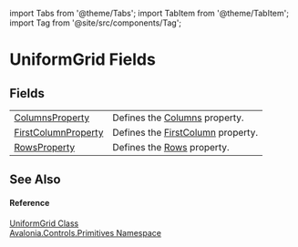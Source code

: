 import Tabs from '@theme/Tabs'; 
import TabItem from '@theme/TabItem'; 
import Tag from '@site/src/components/Tag'; 

# UniformGrid Fields




## Fields
<table>
<tr>
<td><a href="F_Avalonia_Controls_Primitives_UniformGrid_ColumnsProperty">ColumnsProperty</a></td>
<td>Defines the <a href="P_Avalonia_Controls_Primitives_UniformGrid_Columns">Columns</a> property.</td>
</tr>
<tr>
<td><a href="F_Avalonia_Controls_Primitives_UniformGrid_FirstColumnProperty">FirstColumnProperty</a></td>
<td>Defines the <a href="P_Avalonia_Controls_Primitives_UniformGrid_FirstColumn">FirstColumn</a> property.</td>
</tr>
<tr>
<td><a href="F_Avalonia_Controls_Primitives_UniformGrid_RowsProperty">RowsProperty</a></td>
<td>Defines the <a href="P_Avalonia_Controls_Primitives_UniformGrid_Rows">Rows</a> property.</td>
</tr>
</table>

## See Also


#### Reference
<a href="T_Avalonia_Controls_Primitives_UniformGrid">UniformGrid Class</a>  
<a href="N_Avalonia_Controls_Primitives">Avalonia.Controls.Primitives Namespace</a>  
